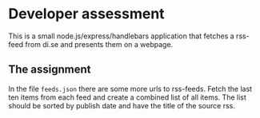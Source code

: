 # Developer assessment

This is a small node.js/express/handlebars application that fetches a rss-feed from di.se and presents them on a webpage.

## The assignment

In the file `feeds.json` there are some more urls to rss-feeds. Fetch the last ten items from each feed and create a combined list of all items. The list should be sorted by publish date and have the title of the source rss.


